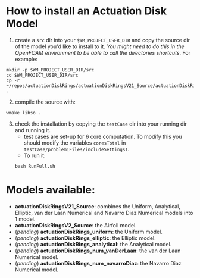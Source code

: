 # How to install an Actuation Disk Model
1. create a `src` dir into your `$WM_PROJECT_USER_DIR` and copy the source dir of the model you'd like to install to it. *You might need to do this in the OpenFOAM environment to be able to call the directories shortcuts*. For example:
```shell
mkdir -p $WM_PROJECT_USER_DIR/src
cd $WM_PROJECT_USER_DIR/src
cp -r ~/repos/actuationDiskRings/actuationDiskRingsV21_Source/actuationDiskRingsV21_Source .
```
2. compile the source with:
```shell
wmake libso .
```
3. check the installation by copying the `testCase` dir into your running dir and running it. 
    - test cases are set-up for 6 core computation. To modify this you should modify the variables `coresTotal` in `testCase/problem1Files/includeSettings1`.
    - To run it:
    ```shell
    bash RunFull.sh
    ```

# Models available:
- **actuationDiskRingsV21_Source**: combines the Uniform, Analytical, Elliptic, van der Laan Numerical and Navarro Diaz Numerical models into 1 model.
- **actuationDiskRingsV2_Source**: the Airfoil model.
- (*pending*) **actuationDiskRings_uniform**: the Uniform model.
- (*pending*) **actuationDiskRings_elliptic**: the Elliptic model.
- (*pending*) **actuationDiskRings_analytical**: the Analytical model.
- (*pending*) **actuationDiskRings_num_vanDerLaan**: the van der Laan Numerical model.
- (*pending*) **actuationDiskRings_num_navarroDiaz**: the Navarro Diaz Numerical model.
